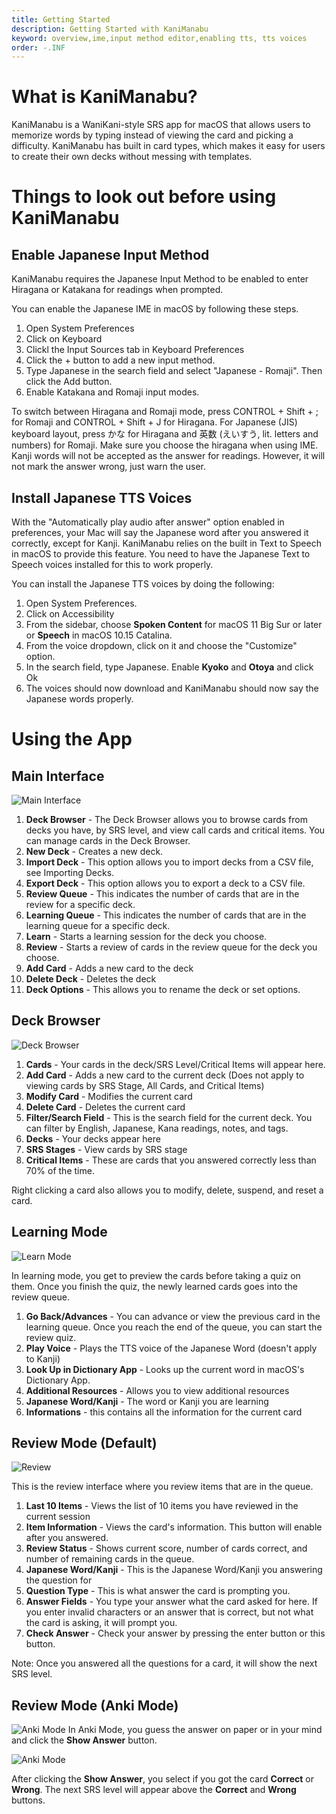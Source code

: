 ```yaml
---
title: Getting Started
description: Getting Started with KaniManabu
keyword: overview,ime,input method editor,enabling tts, tts voices
order: -.INF
---
```


# What is KaniManabu?
KaniManabu is a WaniKani-style SRS app for macOS that allows users to memorize words by typing instead of viewing the card and picking a difficulty. KaniManabu has built in card types, which makes it easy for users to create their own decks without messing with templates.

# Things to look out before using KaniManabu
## Enable Japanese Input Method
KaniManabu requires the Japanese Input Method to be enabled to enter Hiragana or Katakana for readings when prompted.

You can enable the Japanese IME in macOS by following these steps.

1. Open System Preferences
2. Click on Keyboard
3. Clickl the Input Sources tab in Keyboard Preferences
4. Click the + button to add a new input method.
5. Type Japanese in the search field and select "Japanese - Romaji". Then click the Add button.
6. Enable Katakana and Romaji input modes.

To switch between Hiragana and Romaji mode, press CONTROL + Shift + ; for Romaji and CONTROL + Shift + J for Hiragana. For Japanese (JIS) keyboard layout, press かな for Hiragana and 英数 (えいすう, lit. letters and numbers) for Romaji. Make sure you choose the hiragana when using IME. Kanji words will not be accepted as the answer for readings. However, it will not mark the answer wrong, just warn the user.

## Install Japanese TTS Voices
With the "Automatically play audio after answer" option enabled in preferences, your Mac will say the Japanese word after you answered it correctly, except for Kanji. KaniManabu relies on the built in Text to Speech in macOS to provide this feature. You need to have the Japanese Text to Speech voices installed for this to work properly.

You can install the Japanese TTS voices by doing the following:

1. Open System Preferences.
2. Click on Accessibility
3. From the sidebar, choose **Spoken Content** for macOS 11 Big Sur or later or **Speech** in macOS 10.15 Catalina.
4. From the voice dropdown, click on it and choose the "Customize" option.
5. In the search field, type Japanese. Enable **Kyoko** and **Otoya** and click Ok
6. The voices should now download and KaniManabu should now say the Japanese words properly.

# Using the App
## Main Interface
![Main Interface](maininterface.png)

1. **Deck Browser** - The Deck Browser allows you to browse cards from decks you have, by SRS level, and view call cards and critical items. You can manage cards in the Deck Browser.
2. **New Deck** - Creates a new deck.
3. **Import Deck** - This option allows you to import decks from a CSV file, see Importing Decks.
4. **Export Deck** - This option allows you to export a deck to a CSV file.
5. **Review Queue** - This indicates the number of cards that are in the review for a specific deck.
6. **Learning Queue** - This indicates the number of cards that are in the learning queue for a specific deck.
7. **Learn** - Starts a learning session for the deck you choose.
8. **Review** - Starts a review of cards in the review queue for the deck you choose.
9. **Add Card** - Adds a new card to the deck
10. **Delete Deck** - Deletes the deck
11. **Deck Options** - This allows you to rename the deck or set options.

## Deck Browser
![Deck Browser](deckbrowser.png)

1. **Cards** - Your cards in the deck/SRS Level/Critical Items will appear here.
2. **Add Card** - Adds a new card to the current deck (Does not apply to viewing cards by SRS Stage, All Cards, and Critical Items)
3. **Modify Card** - Modifies the current card
4. **Delete Card** - Deletes the current card
5. **Filter/Search Field** - This is the search field for the current deck. You can filter by English, Japanese, Kana readings, notes, and tags.
6. **Decks** - Your decks appear here
7. **SRS Stages** - View cards by SRS stage
8. **Critical Items** - These are cards that you answered correctly less than 70% of the time.

Right clicking a card also allows you to modify, delete, suspend, and reset a card.

## Learning Mode
![Learn Mode](learnmode.png)

In learning mode, you get to preview the cards before taking a quiz on them. Once you finish the quiz, the newly learned cards goes into the review queue.

1. **Go Back/Advances** - You can advance or view the previous card in the learning queue. Once you reach the end of the queue, you can start the review quiz.
2. **Play Voice** - Plays the TTS voice of the Japanese Word (doesn't apply to Kanji)
3. **Look Up in Dictionary App** - Looks up the current word in macOS's Dictionary App.
4. **Additional Resources** - Allows you to view additional resources
5. **Japanese Word/Kanji** - The word or Kanji you are learning
6. **Informations** - this contains all the information for the current card

## Review Mode (Default)
![Review](review.png)

This is the review interface where you review items that are in the queue.

1. **Last 10 Items** - Views the list of 10 items you have reviewed in the current session
2. **Item Information** - Views the card's information. This button will enable after you answered.
3. **Review Status** - Shows current score, number of cards correct, and number of remaining cards in the queue.
4. **Japanese Word/Kanji** - This is the Japanese Word/Kanji you answering the question for
5. **Question Type** - This is what answer the card is prompting you.
6. **Answer Fields** - You type your answer what the card asked for here. If you enter invalid characters or an answer that is correct, but not what the card is asking, it will prompt you.
7. **Check Answer** - Check your answer by pressing the enter button or this button.

Note: Once you answered all the questions for a card, it will show the next SRS level.

## Review Mode (Anki Mode)
![Anki Mode](ankimode1.png)
In Anki Mode, you guess the answer on paper or in your mind and click the **Show Answer** button.

![Anki Mode](ankimode2.png)

After clicking the **Show Answer**, you select if you got the card **Correct** or **Wrong**. The next SRS level will appear above the **Correct** and **Wrong** buttons.
